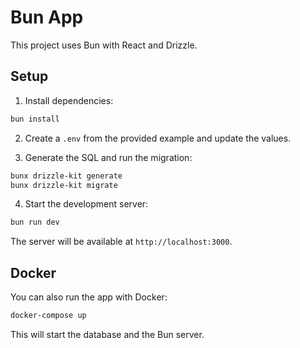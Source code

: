 # Bun App

This project uses Bun with React and Drizzle.

## Setup

1. Install dependencies:

```bash
bun install
```

2. Create a `.env` from the provided example and update the values.

3. Generate the SQL and run the migration:

```bash
bunx drizzle-kit generate
bunx drizzle-kit migrate
```

4. Start the development server:

```bash
bun run dev
```

The server will be available at `http://localhost:3000`.

## Docker

You can also run the app with Docker:

```bash
docker-compose up
```

This will start the database and the Bun server.
